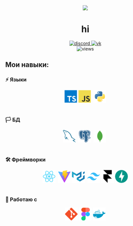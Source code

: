 
<div id="header" align="center">
  <img src="https://avatars.githubusercontent.com/u/76656373?v=4" width="100" />
  <h1>hi</h1>
    <div id="badges">
    <a href="https://discord.com/users/501109557506998283">
      <img src="https://img.shields.io/badge/discord-blue?logo=discord&logoColor=white&style=for-the-badge" alt="discord"/>
    </a>
    <a href="https://vk.com/discared">
      <img src="https://img.shields.io/badge/vk-blue?logo=vk&logoColor=white&style=for-the-badge" alt="vk"/>
    </a>
  </div>
  <div id="views">
    <img src="https://komarev.com/ghpvc/?username=discxrd&style=flat-square&color=blue" alt="views"/>
  </div>
</div>
<div id="body">
  
  ## Мои навыки:
  ### :zap: Языки
  
  <div id="languages" align="center">
     <img src="https://github.com/devicons/devicon/blob/master/icons/typescript/typescript-plain.svg" title="Git" **alt="Git" width="40" height="40"/>
     <img src="https://github.com/devicons/devicon/blob/master/icons/javascript/javascript-original.svg" title="JavaScript" alt="JavaScript" width="40" height="40"/>&nbsp;
     <img src="https://github.com/devicons/devicon/blob/master/icons/python/python-original.svg" title="Git" **alt="Git" width="40" height="40"/>
  </div>
  <h1></h1>
    
  ### :white_flag: БД
  <div id="db" align="center">
    <img src="https://github.com/devicons/devicon/blob/master/icons/mysql/mysql-original.svg" title="MySQL"  alt="MySQL" width="40" height="40"/>&nbsp;
    <img src="https://github.com/devicons/devicon/blob/master/icons/postgresql/postgresql-plain.svg" title="NodeJS" alt="NodeJS" width="40" height="40"/>&nbsp;
    <img src="https://github.com/devicons/devicon/blob/master/icons/mongodb/mongodb-plain.svg" title="NodeJS" alt="NodeJS" width="40" height="40"/>&nbsp;
  </div>
  <h1></h1>
  
  ### :hammer_and_wrench: Фреймворки
  
  <div id="frameworks" align="center">
    <img src="https://github.com/devicons/devicon/blob/master/icons/react/react-original.svg" title="React" alt="React" width="40" height="40"/>&nbsp;
    <img src="https://github.com/devicons/devicon/blob/master/icons/vitejs/vitejs-original.svg" title="Git" **alt="Git" width="40" height="40"/>
    <img src="https://github.com/devicons/devicon/blob/master/icons/materialui/materialui-original.svg" title="Material UI" alt="Material UI" width="40" height="40"/>&nbsp;
     <img src="https://github.com/devicons/devicon/blob/master/icons/tailwindcss/tailwindcss-original.svg" title="Git" **alt="Git" width="40" height="40"/>
     <img src="https://github.com/devicons/devicon/blob/master/icons/framermotion/framermotion-original.svg" title="Git" **alt="Git" width="40" height="40"/>
     <img src="https://github.com/devicons/devicon/blob/master/icons/fastapi/fastapi-original.svg" title="Git" **alt="Git" width="40" height="40"/>
  </div>
  <h1></h1>
  
  ### :briefcase: Работаю с
  <div id="other" align="center">
    <img src="https://github.com/devicons/devicon/blob/master/icons/git/git-original.svg" title="Git" **alt="Git" width="40" height="40"/>
    <img src="https://github.com/devicons/devicon/blob/master/icons/figma/figma-original.svg" title="Git" **alt="Git" width="40" height="40"/>
    <img src="https://github.com/devicons/devicon/blob/master/icons/docker/docker-plain.svg" title="Git" **alt="Git" width="40" height="40"/>
  </div>
</div>

